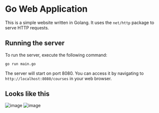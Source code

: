 # Go Web Application

This is a simple website written in Golang. It uses the `net/http` package to serve HTTP requests.

## Running the server

To run the server, execute the following command:

```bash
go run main.go
```

The server will start on port 8080. You can access it by navigating to `http://localhost:8080/courses` in your web browser.

## Looks like this
![image](https://github.com/user-attachments/assets/23ce60a4-ae6c-49fa-a835-e4d629f4ecfb)
![image](https://github.com/user-attachments/assets/0b9ad2c5-9f0f-4648-9869-658571a85330)




